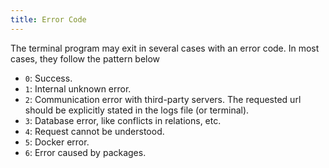 ```yaml
---
title: Error Code
---
```


The terminal program may exit in several cases with an error code. In most cases, they follow the pattern below

* ```0```: Success.
* ```1```: Internal unknown error.
* ```2```: Communication error with third-party servers. The requested url should be explicitly stated in the logs file (or terminal).
* ```3```: Database error, like conflicts in relations, etc.
* ```4```: Request cannot be understood.
* ```5```: Docker error.
* ```6```: Error caused by packages.

